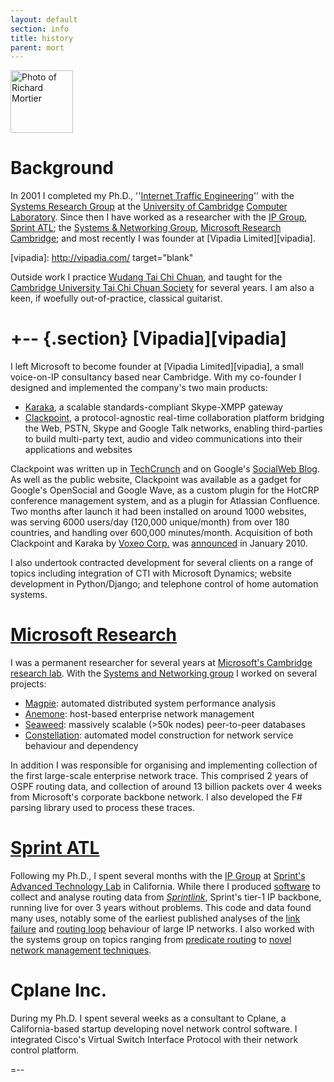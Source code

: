 ```yaml
---
layout: default
section: info
title: history
parent: mort
---
```


<img class='inset right' 
     src='{{ site.url_root }}img/mort-hiding.png' 
     title='Richard Mortier' 
     alt='Photo of Richard Mortier' height='100px' />

Background
==========

In 2001 I completed my Ph.D., ''[Internet Traffic Engineering][phd]''
with the [Systems Research Group][srg] at the [University of
Cambridge][ucam] [Computer Laboratory][cucl].  Since then I have
worked as a researcher with the [IP Group][ipgroup], [Sprint
ATL][atl]; the [Systems &amp; Networking Group][camsys], [Microsoft
Research Cambridge][msrc]; and most recently I was founder at [Vipadia
Limited][vipadia].

[phd]: http://www.cl.cam.ac.uk/techreports/UCAM-CL-TR-532.pdf
[srg]: http://www.cl.cam.ac.uk/research/srg/netos/
[ucam]: http://www.cam.ac.uk/
[cucl]: http://www.cl.cam.ac.uk/
[ipgroup]: http://www.sprintlabs.com/ipgroup.html
[atl]: http://www.sprintlabs.com/
[camsys]: http://research.microsoft.com/en-us/groups/camsys/default.aspx
[msrc]: http://research.microsoft.com/en-us/labs/cambridge/default.aspx
[vipadia]: http://vipadia.com/ target="blank"

Outside work I practice [Wudang Tai Chi Chuan][wudang], and taught for
the [Cambridge University Tai Chi Chuan Society][cutccs] for several
years.  I am also a keen, if woefully out-of-practice, classical
guitarist.

[wudang]: http://www.taichichuan.co.uk/
[cutccs]: http://www.srcf.ucam.org/cutccs/

+-- {.section}
[Vipadia][vipadia]
=======

I left Microsoft to become founder at [Vipadia Limited][vipadia], a
small voice-on-IP consultancy based near Cambridge.  With my
co-founder I designed and implemented the company's two main products:

- [Karaka][], a scalable standards-compliant Skype-XMPP gateway
- [Clackpoint][], a protocol-agnostic real-time collaboration platform
  bridging the Web, PSTN, Skype and Google Talk networks, enabling
  third-parties to build multi-party text, audio and video
  communications into their applications and websites

Clackpoint was written up in [TechCrunch][] and on Google's [SocialWeb
Blog][socialweb].  As well as the public website, Clackpoint was
available as a gadget for Google's OpenSocial and Google Wave, as a
custom plugin for the HotCRP conference management system, and as a
plugin for Atlassian Confluence.  Two months after launch it had been
installed on around 1000 websites, was serving 6000 users/day (120,000
unique/month) from over 180 countries, and handling over 600,000
minutes/month.  Acquisition of both Clackpoint and Karaka by [Voxeo
Corp.][voxeo] was [announced][] in January 2010.

[Clackpoint]: http://clackpoint.com/
[Karaka]: http://code.google.com/p/karaka/
[voxeo]: http://voxeo.com/
[announced]: http://www.voxeo.com/clackpointfaq/
[TechCrunch]: http://techcrunch.com/2009/06/30/clackpoint-brings-voice-document-sharing-to-google-friend-connect/
[socialweb]: http://googlesocialweb.blogspot.com/2009/06/introducing-clackpoint-gadget.html

I also undertook contracted development for several clients on a range
of topics including integration of CTI with Microsoft Dynamics;
website development in Python/Django; and telephone control of home
automation systems.


[Microsoft Research][msrc]
==================

I was a permanent researcher for several years at [Microsoft's
Cambridge research lab][msrc].  With the [Systems and Networking
group][camsys] I worked on several projects:
- [Magpie][]: automated distributed system performance analysis
- [Anemone][]: host-based enterprise network management
- [Seaweed][]: massively scalable (&gt;50k nodes) peer-to-peer databases
- [Constellation][]: automated model construction for network service
  behaviour and dependency

[Magpie]: http://research.microsoft.com/en-us/projects/magpie/
[Anemone]: http://research.microsoft.com/en-us/projects/anemone/
[Seaweed]: http://research.microsoft.com/en-us/projects/seaweed/
[Constellation]: http://research.microsoft.com/en-us/projects/constellation/

In addition I was responsible for organising and implementing
collection of the first large-scale enterprise network trace.  This
comprised 2 years of OSPF routing data, and collection of around 13
billion packets over 4 weeks from Microsoft's corporate backbone
network.  I also developed the F# parsing library used to process
these traces.


[Sprint ATL][atl]
==========

Following my Ph.D., I spent several months with the [IP
Group][ipgroup] at [Sprint's Advanced Technology Lab][atl] in
California.  While there I produced [software][pyrt] to collect and
analyse routing data from _[Sprintlink][sprintlink]_, Sprint's tier-1 IP backbone,
running live for over 3 years without problems.  This code and data
found many uses, notably some of the earliest published analyses of
the [link failure][linkfail] and [routing loop][loops] behaviour of
large IP networks.  I also worked with the systems group on topics
ranging from [predicate routing][predrt] to [novel network management
techniques][infospect].

[pyrt]: http://research.sprintlabs.com/pyrt/
[predrt]: http://doi.acm.org/10.1145/774763.774773
[infospect]: http://doi.acm.org/10.1145/1133373.1133379
[linkfail]: http://doi.acm.org/10.1145/637201.637238
[loops]: http://doi.acm.org/10.1145/637201.637217
[sprintlink]: http://www.sprint.net/


Cplane Inc.
===========

During my Ph.D. I spent several weeks as a consultant to Cplane, a
California-based startup developing novel network control software.  I
integrated Cisco's Virtual Switch Interface Protocol with their
network control platform.  

=--
